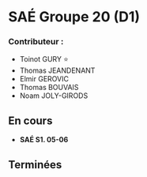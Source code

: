 # SAÉ Groupe 20 (D1)
### **Contributeur :**
- Toinot GURY :star:
- Thomas JEANDENANT
- Elmir GEROVIC
- Thomas BOUVAIS
- Noam JOLY-GIRODS
## En cours
- **SAÉ S1. 05-06**
## Terminées

